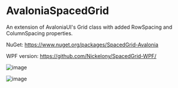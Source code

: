 # AvaloniaSpacedGrid
An extension of AvaloniaUI's Grid class with added RowSpacing and ColumnSpacing properties.

NuGet: https://www.nuget.org/packages/SpacedGrid-Avalonia

WPF version: https://github.com/Nickelony/SpacedGrid-WPF/

![image](https://user-images.githubusercontent.com/20436882/117648162-2c33d980-b18e-11eb-8c17-e666a8991f63.png)

![image](https://user-images.githubusercontent.com/20436882/118371259-14a08a80-b5ac-11eb-9ca5-2eb3441c8911.png)
